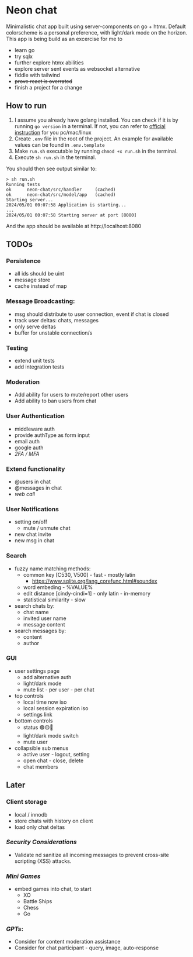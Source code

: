 # Neon chat

Minimalistic chat app built using server-components on go + htmx.
Default colorscheme is a personal preference, with light/dark mode on the horizon.
This app is being build as an excercise for me to 
- learn go
- try sqlx
- further explore htmx abilities
- explore server sent events as websocket alternative
- fiddle with tailwind
- <s>prove react is overrated</s>
- finish a project for a change

## How to run

1. I assume you already have golang installed.
    You can check if it is by running `go version` in a terminal.
    If not, you can refer to [official instruction](https://go.dev/doc/install) for you pc/mac/linux
2. Create `.env` file in the root of the project.
    An example for available values can be found in `.env.template`
3. Make `run.sh` executable by running `chmod +x run.sh` in the terminal.
4. Execute `sh run.sh` in the terminal.

You should then see output similar to:
```
> sh run.sh
Running tests
ok      neon-chat/src/handler     (cached)
ok      neon-chat/src/model/app   (cached)
Starting server...
2024/05/01 00:07:58 Application is starting...
...
2024/05/01 00:07:58 Starting server at port [8080]
```
And the app should be available at http://localhost:8080

## TODOs

### Persistence
- all ids should be uint
- message store
- cache instead of map

### Message Broadcasting: 
- msg should distribute to user connection, event if chat is closed
- track user deltas: chats, messages
- only serve deltas
- buffer for unstable connection/s

### Testing
- extend unit tests
- add integration tests

### Moderation
- Add ability for users to mute/report other users
- Add ability to ban users from chat

### User Authentication
- middleware auth
- provide authType as form input
- email auth
- google auth
- *2FA / MFA*

### Extend functionality
- @users in chat
- @messages in chat
- *web call*

### User Notifications
- setting on/off
    - mute / unmute chat
- new chat invite
- new msg in chat

### Search
- fuzzy name matching methods:
    - common key [C530, V500] - fast - mostly latin
        - https://www.sqlite.org/lang_corefunc.html#soundex
    - word embeding - %VALUE%
    - edit distance [cindy-cindi=1] - only latin - in-memory
    - statistical similarity - slow
- search chats by: 
    - chat name
    - invited user name
    - message content
- search messages by:
    - content
    - author

### GUI
- user settings page
    * add alternative auth
    * light/dark mode
    * mute list - per user - per chat
- top controls
    * local time now iso
    * local session expiration iso
    * settings link
- bottom controls
    * status 🟢🟡🔴
    * light/dark mode switch
    * mute user
- collapsible sub menus
    * active user - logout, setting
    * open chat - close, delete
    * chat members

## Later

### Client storage
- local / innodb
- store chats with history on client
- load only chat deltas

### *Security Considerations*
- Validate nd sanitize all incoming messages to prevent cross-site scripting (XSS) attacks.

### *Mini Games*
- embed games into chat, to start
    - XO
    - Battle Ships
    - Chess
    - Go

### *GPTs*:
- Consider for content moderation assistance
- Consider for chat participant - query, image, auto-response
